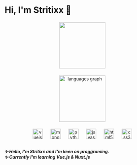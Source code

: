 <h1 align="left">Hi, I'm Stritixx 👋</h1>

###

<div align="center">
  <img height="150" src="https://s2.ezgif.com/tmp/ezgif-2-d764f93c65.gif"  />
</div>

###

<div align="center">
  <img src="https://github-readme-stats.vercel.app/api/top-langs?username=stritixx&locale=en&hide_title=false&layout=compact&card_width=320&langs_count=5&theme=dracula&hide_border=false&custom_title=Total%20Used%20Tools:" height="150" alt="languages graph"  />
</div>

###

<div align="center">
  <img src="https://cdn.jsdelivr.net/gh/devicons/devicon/icons/vuejs/vuejs-original.svg" height="33" alt="vuejs logo"  />
  <img width="17" />
  <img src="https://cdn.jsdelivr.net/gh/devicons/devicon/icons/mongodb/mongodb-original.svg" height="33" alt="mongodb logo"  />
  <img width="17" />
  <img src="https://cdn.jsdelivr.net/gh/devicons/devicon/icons/python/python-original.svg" height="33" alt="python logo"  />
  <img width="17" />
  <img src="https://cdn.jsdelivr.net/gh/devicons/devicon/icons/javascript/javascript-original.svg" height="33" alt="javascript logo"  />
  <img width="17" />
  <img src="https://cdn.jsdelivr.net/gh/devicons/devicon/icons/html5/html5-original.svg" height="33" alt="html5 logo"  />
  <img width="17" />
  <img src="https://cdn.jsdelivr.net/gh/devicons/devicon/icons/css3/css3-original.svg" height="33" alt="css3 logo"  />
</div>

###

<h2 align="left"></h2>

###

<h5 align="left">✨ Hello, I'm Stritixx and I'm keen on proggraming.<br>✨ Currently I'm learning Vue.js & Nuxt.js</h5>

###
